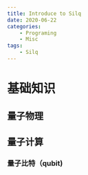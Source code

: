 ```yaml
---
title: Introduce to Silq
date: 2020-06-22
categories:  
    - Programing
    - Misc
tags:
	- Silq
---
```


<!-- more -->

# 基础知识

## 量子物理

## 量子计算

### 量子比特（qubit)
